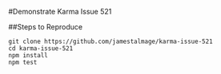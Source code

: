 #Demonstrate Karma Issue 521

##Steps to Reproduce
```
git clone https://github.com/jamestalmage/karma-issue-521
cd karma-issue-521
npm install
npm test
```
